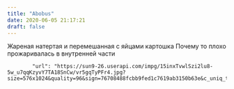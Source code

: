 ```yaml
---
title: "Abobus"
date: 2020-06-05 21:17:21
draft: false
---
```


Жареная натертая и перемешанная с яйцами картошка
Почему то плохо прожаривалась в внутренней части

            "url": "https://sun9-26.userapi.com/impg/15inxTvwlSzi2lu8-5w_u7qqKzyvY7TA18SnCw/vr5gqTyPFr4.jpg?size=576x1024&quality=96&sign=76708488fcbb9fed1c7619ab3150b63e&c_uniq_tag=FqVE68x2NsdECEBSEze4fAvL0WT8rUVgWsgvg8qt3ks&type=album",
